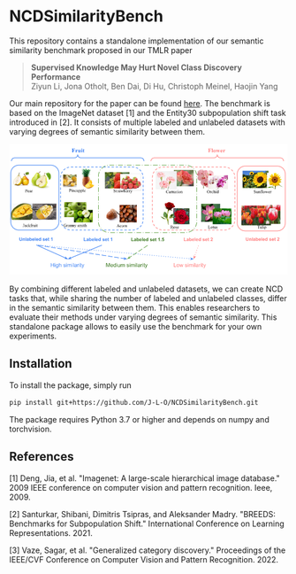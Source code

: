 # NCDSimilarityBench

This repository contains a standalone implementation of our semantic similarity benchmark 
proposed in our TMLR paper 

> **Supervised Knowledge May Hurt Novel Class Discovery Performance**<br>
> Ziyun Li, Jona Otholt, Ben Dai, Di Hu, Christoph Meinel, Haojin Yang

Our main repository for the paper can be found [here](https://github.com/J-L-O/SK-Hurt-NCD).
The benchmark is based on the ImageNet dataset [1] and the Entity30 subpopulation shift task 
introduced in [2].
It consists of multiple labeled and unlabeled datasets with varying degrees of semantic 
similarity between them.

<div style="text-align: center;">
  <img src="./images/benchmark.png" alt="Figure depicting the general principle of our 
benchmark. For more details, see Section 4 of our paper.">
</div>

By combining different labeled and unlabeled datasets, we can create NCD tasks that, while 
sharing the number of labeled and unlabeled classes, differ in the semantic similarity 
between them.
This enables researchers to evaluate their methods under varying degrees of semantic
similarity.
This standalone package allows to easily use the benchmark for your own
experiments.

## Installation

To install the package, simply run

```bash
pip install git+https://github.com/J-L-O/NCDSimilarityBench.git
```

The package requires Python 3.7 or higher and depends on numpy and torchvision.

## References

[1] Deng, Jia, et al. "Imagenet: A large-scale hierarchical image database." 2009 IEEE conference on computer vision and pattern recognition. Ieee, 2009.

[2] Santurkar, Shibani, Dimitris Tsipras, and Aleksander Madry. "BREEDS: Benchmarks for Subpopulation Shift." International Conference on Learning Representations. 2021.

[3] Vaze, Sagar, et al. "Generalized category discovery." Proceedings of the IEEE/CVF Conference on Computer Vision and Pattern Recognition. 2022.
